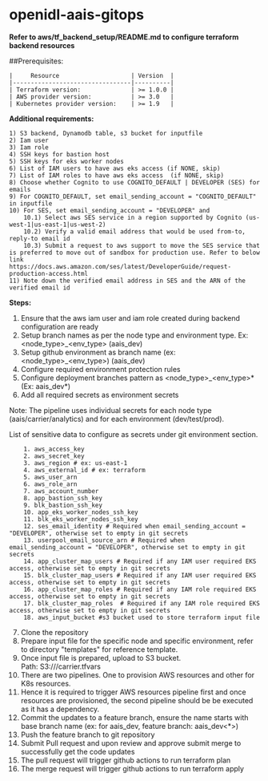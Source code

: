 # openidl-aais-gitops

**Refer to aws/tf_backend_setup/README.md to configure terraform backend resources**

##Prerequisites:
    
    |     Resource                    | Version  |
    |---------------------------------|----------|
    | Terraform version:              | >= 1.0.0 |
    | AWS provider version:           | >= 3.0   |
    | Kubernetes provider version:    | >= 1.9   |
    
**Additional requirements:** 
    
    1) S3 backend, Dynamodb table, s3 bucket for inputfile
    2) Iam user 
    3) Iam role 
    4) SSH keys for bastion host
    5) SSH keys for eks worker nodes 
    6) List of IAM users to have aws eks access (if NONE, skip)
    7) List of IAM roles to have aws eks access  (if NONE, skip)
    8) Choose whether Cognito to use COGNITO_DEFAULT | DEVELOPER (SES) for emails
    9) For COGNITO_DEFAULT, set email_sending_account = "COGNITO_DEFAULT" in inputfile
    10) For SES, set email_sending_account = "DEVELOPER" and 
        10.1) Select aws SES service in a region supported by Cognito (us-west-1|us-east-1|us-west-2)
        10.2) Verify a valid email address that would be used from-to, reply-to email id
        10.3) Submit a request to aws support to move the SES service that is preferred to move out of sandbox for production use. Refer to below link 
    https://docs.aws.amazon.com/ses/latest/DeveloperGuide/request-production-access.html
    11) Note down the verified email address in SES and the ARN of the verified email id 

**Steps:**    
1. Ensure that the aws iam user and iam role created during backend configuration are ready
2. Setup branch names as per the node type and environment type. Ex: <node_type>_<env_type> (aais_dev) 
3. Setup github environment as branch name (ex: <node_type>_<env_type>) (aais_dev)
4. Configure required environment protection rules
5. Configure deployment branches pattern as <node_type>_<env_type>* (Ex: aais_dev*)
6. Add all required secrets as environment secrets 
   
Note: The pipeline uses individual secrets for each node type (aais/carrier/analytics) and for each environment (dev/test/prod).

List of sensitive data to configure as secrets under git environment section. 

        1. aws_access_key
        2. aws_secret_key
        3. aws_region # ex: us-east-1
        4. aws_external_id # ex: terraform
        5. aws_user_arn
        6. aws_role_arn
        7. aws_account_number
        8. app_bastion_ssh_key
        9. blk_bastion_ssh_key
        10. app_eks_worker_nodes_ssh_key
        11. blk_eks_worker_nodes_ssh_key
        12. ses_email_identity # Required when email_sending_account = "DEVELOPER", otherwise set to empty in git secrets
        13. userpool_email_source_arn # Required when email_sending_account = "DEVELOPER", otherwise set to empty in git secrets
        14. app_cluster_map_users # Required if any IAM user required EKS access, otherwise set to empty in git secrets
        15. blk_cluster_map_users # Required if any IAM user required EKS access, otherwise set to empty in git secrets
        16. app_cluster_map_roles # Required if any IAM role required EKS access, otherwise set to empty in git secrets
        17. blk_cluster_map_roles  # Required if any IAM role required EKS access, otherwise set to empty in git secrets
        18. aws_input_bucket #s3 bucket used to store terraform input file 

7. Clone the repository 
8. Prepare input file for the specific node and specific environment, refer to directory "templates" for reference template.
9. Once input file is prepared, upload to S3 bucket.  
    Path: S3://<bucket>/carrier.tfvars
10. There are two pipelines. One to provision AWS resources and other for K8s resources. 
11. Hence it is required to trigger AWS resources pipeline first and once resources are provisioned, the second pipeline should be be executed as it has a dependency. 
12. Commit the updates to a feature branch, ensure the name starts with base branch name (ex: for aais_dev, feature branch: aais_dev<*>)
13. Push the feature branch to git repository
14. Submit Pull request and upon review and approve submit merge to successfully get the code updates
15. The pull request will trigger github actions to run terraform plan
16. The merge request will trigger github actions to run terraform apply




   
